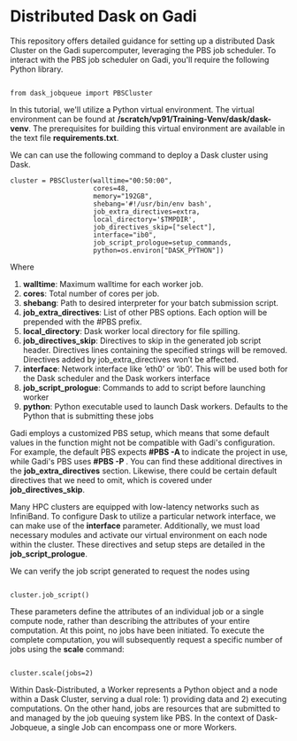 # Distributed Dask on Gadi
This repository offers detailed guidance for setting up a distributed Dask Cluster on the Gadi supercomputer, leveraging the PBS job scheduler.
To interact with the PBS job scheduler on Gadi, you'll require the following Python library.

```

from dask_jobqueue import PBSCluster

```

In this tutorial, we'll utilize a Python virtual environment. The virtual environment can be found at __/scratch/vp91/Training-Venv/dask/dask-venv__. The prerequisites for building this virtual environment are available in the text file __requirements.txt__.

We can can use the following command to deploy a Dask cluster using Dask.

```
cluster = PBSCluster(walltime="00:50:00", 
                     cores=48, 
                     memory="192GB",
                     shebang='#!/usr/bin/env bash',
                     job_extra_directives=extra, 
                     local_directory='$TMPDIR', 
                     job_directives_skip=["select"], 
                     interface="ib0",
                     job_script_prologue=setup_commands,
                     python=os.environ["DASK_PYTHON"])

```

Where 
1. **walltime**: Maximum walltime for each worker job.
2. **cores**: Total number of cores per job.
3. **shebang**: Path to desired interpreter for your batch submission script.
4. **job_extra_directives**: List of other PBS options. Each option will be prepended with the #PBS prefix.
5. **local_directory**: Dask worker local directory for file spilling.
6. **job_directives_skip**: Directives to skip in the generated job script header. Directives lines containing the specified strings will be removed. Directives added by job_extra_directives won’t be affected.
7. **interface**: Network interface like ‘eth0’ or ‘ib0’. This will be used both for the Dask scheduler and the Dask workers interface
8. **job_script_prologue**: Commands to add to script before launching worker
9. **python**: Python executable used to launch Dask workers. Defaults to the Python that is submitting these jobs

Gadi employs a customized PBS setup, which means that some default values in the function might not be compatible with Gadi's configuration. For example, the default PBS expects __#PBS -A <project name>__ to indicate the project in use, while Gadi's PBS uses __#PBS -P <project name>__. You can find these additional directives in the __job_extra_directives__ section. Likewise, there could be certain default directives that we need to omit, which is covered under __job_directives_skip__.

Many HPC clusters are equipped with low-latency networks such as InfiniBand. To configure Dask to utilize a particular network interface, we can make use of the __interface__ parameter. Additionally, we must load necessary modules and activate our virtual environment on each node within the cluster. These directives and setup steps are detailed in the __job_script_prologue__.

We can verify the job script generated to request the nodes using

```

cluster.job_script()

```

These parameters define the attributes of an individual job or a single compute node, rather than describing the attributes of your entire computation. At this point, no jobs have been initiated. To execute the complete computation, you will subsequently request a specific number of jobs using the __scale__ command:

```

cluster.scale(jobs=2)

```

Within Dask-Distributed, a Worker represents a Python object and a node within a Dask Cluster, serving a dual role: 1) providing data and 2) executing computations. On the other hand, jobs are resources that are submitted to and managed by the job queuing system like PBS. In the context of Dask-Jobqueue, a single Job can encompass one or more Workers.


